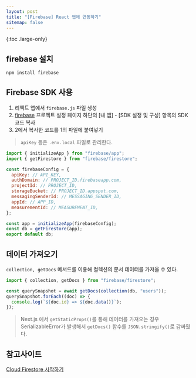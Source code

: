 ```yaml
---
layout: post
title: "[Firebase] React 앱에 연동하기"
sitemap: false
---
```


{:toc .large-only}

## firebase 설치

```bash
npm install firebase
```

## Firebase SDK 사용

1. 리액트 앱에서 `firebase.js` 파일 생성
1. [firebase](https://console.firebase.google.com/) 프로젝트 설정 페이지 하단의 [내 앱] - [SDK 설정 및 구성] 항목의 SDK 코드 복사
1. 2에서 복사한 코드를 1의 파일에 붙여넣기

> `apiKey` 등은 `.env.local` 파일로 관리한다.

```js
import { initializeApp } from "firebase/app";
import { getFirestore } from "firebase/firestore";

const firebaseConfig = {
  apiKey: // API_KEY,
  authDomain: // PROJECT_ID.firebaseapp.com,
  projectId: // PROJECT_ID,
  storageBucket: // PROJECT_ID.appspot.com,
  messagingSenderId: // MESSAGING_SENDER_ID,
  appId: // APP_ID,
  measurementId: // MEASUREMENT_ID,
};

const app = initializeApp(firebaseConfig);
const db = getFirestore(app);
export default db;
```

## 데이터 가져오기

`collection, getDocs` 메서드를 이용해 컬렉션의 문서 데이터를 가져올 수 있다.

```js
import { collection, getDocs } from "firebase/firestore";

const querySnapshot = await getDocs(collection(db, "users"));
querySnapshot.forEach((doc) => {
  console.log(`${doc.id} => ${doc.data()}`);
});
```

> Next.js 에서 `getStaticProps()`를 통해 데이터를 가져오는 경우 SerializableError가 발생해서 `getDocs()` 함수를 `JSON.stringify()`로 감싸줬다.

## 참고사이트

[Cloud Firestore 시작하기](https://firebase.google.com/docs/firestore/quickstart)
